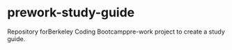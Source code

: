 # prework-study-guide
Repository forBerkeley Coding Bootcamppre-work project to create a study guide.
